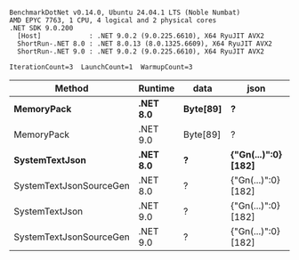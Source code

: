 ```

BenchmarkDotNet v0.14.0, Ubuntu 24.04.1 LTS (Noble Numbat)
AMD EPYC 7763, 1 CPU, 4 logical and 2 physical cores
.NET SDK 9.0.200
  [Host]            : .NET 9.0.2 (9.0.225.6610), X64 RyuJIT AVX2
  ShortRun-.NET 8.0 : .NET 8.0.13 (8.0.1325.6609), X64 RyuJIT AVX2
  ShortRun-.NET 9.0 : .NET 9.0.2 (9.0.225.6610), X64 RyuJIT AVX2

IterationCount=3  LaunchCount=1  WarmupCount=3  

```
| Method                  | Runtime  | data     | json                | Mean      | Error     | StdDev   | Min       | Max       | Gen0   | Allocated |
|------------------------ |--------- |--------- |-------------------- |----------:|----------:|---------:|----------:|----------:|-------:|----------:|
| **MemoryPack**              | **.NET 8.0** | **Byte[89]** | **?**                   |  **57.53 ns** |  **6.133 ns** | **0.336 ns** |  **57.18 ns** |  **57.85 ns** | **0.0062** |     **104 B** |
| MemoryPack              | .NET 9.0 | Byte[89] | ?                   |  42.61 ns |  7.307 ns | 0.400 ns |  42.24 ns |  43.03 ns | 0.0062 |     104 B |
| **SystemTextJson**          | **.NET 8.0** | **?**        | **{&quot;Gn(...)&quot;:0} [182]** | **970.43 ns** | **49.252 ns** | **2.700 ns** | **968.33 ns** | **973.48 ns** | **0.0057** |     **104 B** |
| SystemTextJsonSourceGen | .NET 8.0 | ?        | {&quot;Gn(...)&quot;:0} [182] | 958.14 ns | 43.609 ns | 2.390 ns | 956.69 ns | 960.90 ns | 0.0057 |     104 B |
| SystemTextJson          | .NET 9.0 | ?        | {&quot;Gn(...)&quot;:0} [182] | 935.50 ns | 26.513 ns | 1.453 ns | 934.63 ns | 937.17 ns | 0.0057 |     104 B |
| SystemTextJsonSourceGen | .NET 9.0 | ?        | {&quot;Gn(...)&quot;:0} [182] | 910.77 ns | 33.381 ns | 1.830 ns | 909.01 ns | 912.66 ns | 0.0057 |     104 B |
